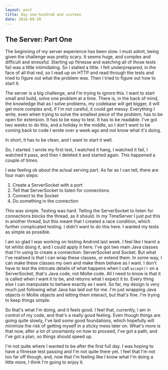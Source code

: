```yaml
---
layout: post
title: Day one-hundred and sixteen
date: 2016-09-20
---
```


The Server: Part One
--------------------

The beginning of my server experience has been slow.  I must admit, being given the challenge was pretty scary.  It seems huge, and complex and difficult and stressful.  Starting up fitnesse and watching all of those tests fail was a little intimidating.  So I stalled a little.  I felt underprepared, in the face of all that red, so I read up on HTTP and read through the tests and tried to figure out what the problem was. Then I tried to figure out how to start it. 

The server is a big challenge, and I'm trying to ignore this.  I want to start small and build, solve one problem at a time. There is, in the back of mind, the knowledge that as I solve problems, my codebase will get bigger, it will get more complex and, if I'm not careful, it could get messy.  Everything I write, even when trying to solve the smallest piece of the problem, has to be open for extension.  It has to be easy to test.  It has to be readable.  I've got two weeks to do this, and a holiday in the middle, so I don't want to be coming back to code I wrote over a week ago and not know what it's doing.  

In short, it has to be clean, and I want to start it well.

So, I started.  I wrote my first test, I watched it hang, I watched it fail, I watched it pass, and then I deleted it and started again.  This happened a couple of times.

I was feeling ok about the actual serving part.  As far as I can tell, there are four main steps:

1. Create a ServerSocket with a port
2. Tell that ServerSocket to listen for connections
3. Connect to the Socket
4. Do something in the connection

This was simple.  Testing was hard.  Telling the ServerSocket to listen for connections blocks the thread, as it should.  In my TimeServer I just put this in another thread, but this meant that I created a race condition, which further complicated testing.  I didn't want to do this here.  I wanted my tests as simple as possible.

I am so glad I was working on testing Android last week.  I feel like I learnt a lot whilst doing it, and I could apply it here.  I've got two main Java classes that I'm using to create a connection: ServerSocket and Socket.  But what I've realised is that I can wrap these classes, or extend them.  In some way, I can make these classes my own and make them behave as I want.  I don't have to test the intricate details of what happens when I call `accept()` on a ServerSocket, that's Java code, not Mollie code.  All I need to know is that it is called when I want it to be, and returns what I expect it to.  Every thing else I can manipulate to behave exactly as I want.  So far, my design is very much just following what Java has laid out for me.  I'm just wrapping Java objects in Mollie objects and letting them interact, but that's fine.  I'm trying to keep things simple.

So that's what I'm doing, and it feels good.  I feel that, currently, I am in control of my code, and that's a really good feeling.  Even though things are going quite slowly, I've laid some good foundations, which hopefully will minimize the risk of getting myself in a sticky mess later on.  What's more is that now, after a lot of uncertainty on how to proceed, I've got a path, and I've got a plan, so things should speed up.

I'm not quite where I wanted to be after the first full day.  I was hoping to have a fitnesse test passing and I'm not quite there yet.  I feel that I'm not too far off though, and, now that I'm feeling like I know what I'm doing a little more, I think I'm going to enjoy it.
